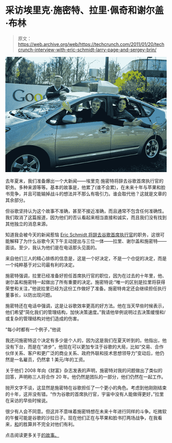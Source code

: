 # 采访埃里克·施密特、拉里·佩奇和谢尔盖·布林

> 原文：<https://web.archive.org/web/https://techcrunch.com/2011/01/20/techcrunch-interview-with-eric-schmidt-larry-page-and-sergey-brin/>

![](img/f2b1560471381827b057accf95f06e6d.png)

去年夏末，我们准备爆出一个大新闻——埃里克·施密特将辞去谷歌首席执行官的职务。多种来源等等。基本的故事是，他累了(谁不会累)，在未来十年与苹果和脸书竞争，并且可能输掉战斗的想法并不那么有吸引力。谁会取代他？这就是文章的其余部分。

但谷歌坚持认为这个故事不准确，甚至不接近准确，而且通常不包含任何准确性。我们取消了这篇报道，因为他们的否认看起来相当直接和诚实，而且我们没有找到其他独立的消息来源。

知道我会被今天的新闻惹恼 [Eric Schmidt 将辞去谷歌首席执行官](https://web.archive.org/web/20230204191350/https://techcrunch.com/2011/01/20/google-ceo-change/)的职务，这很可能解释了为什么谷歌今天下午主动提出与三位一体——拉里、谢尔盖和施密特——面谈。至少，我认为他们是在电话那头见面的。

来自他们三人的精心排练的信息是，这是一个好决定，不是一个仓促的决定，而是一个纯粹基于对公司最有利的决定。

施密特强调，拉里已经准备好担任首席执行官的职位，因为在过去的十年里，他、谢尔盖和施密特一起做出了所有重要的决定。施密特说:“唯一的区别是拉里将获得荣誉和关注，”他说拉里已经为这份工作做好了准备。施密特肯定还会继续担任执行董事长，以防出现问题。

施密特还在电话中强调，这是让谷歌效率更高的好方法。他在当天早些时候表示，他们希望“简化我们的管理结构，加快决策速度。”我请他举例说明过去决策缓慢和/或复杂的管理结构对他们造成的伤害。

“每小时都有一个例子，”他说

我还问施密特这个决定有多少是个人的，因为这是我们在夏天听到的。他指出，他没有下台，而是在“进步”，他现在可以更加专注于谷歌的大局，比如“交易、合作伙伴关系、客户和更广泛的商业关系、政府外联和技术思想领导力”变动后，他仍然是一名雇员，仍然拿 1 美元/年的工资。

关于他们 2008 年向《财富》杂志发表的声明，施密特对我的问题做出了类似的回答，声明称三人将合作 20 年。他仍然是团队的一部分，他们仍然在一起工作。

抛开文字不谈，这显然是施密特在谷歌担任了一个更小的角色。考虑到他刚刚结束的十年，这并没有错。“作为谷歌的首席执行官，宇宙中没有人能做得更好，”拉里在采访的早些时候说。

很少有人会不同意。但这并不意味着施密特想在未来十年进行同样的斗争。吃微软的午餐可能是谷歌的沙拉日子。现在他们正在与苹果和脸书打两场战争，在我看来，[和](https://web.archive.org/web/20230204191350/https://techcrunch.com/2010/04/25/the-age-of-facebook/)的胜算并不完全对他们有利。

点击阅读更多关于[的故事。](https://web.archive.org/web/20230204191350/https://techcrunch.com/2011/01/20/google-page-schmidt/)